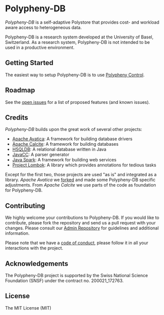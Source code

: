 # Polypheny-DB

_Polypheny-DB_ is a self-adaptive Polystore that provides cost- and workload aware access to heterogeneous data.  

Polypheny-DB is a research system developed at the University of Basel, Switzerland. As a research system, Polypheny-DB is not intended to be used in a productive environment.


## Getting Started ##
The easiest way to setup Polypheny-DB is to use [Polypheny Control](https://github.com/polypheny/Polypheny-Control). 


## Roadmap ##
See the [open issues](https://github.com/polypheny/Polypheny-DB/issues) for a list of proposed features (and known issues).


## Credits ##
_Polypheny-DB_ builds upon the great work of several other projects:

* [Apache Avatica](https://calcite.apache.org/avatica/): A framework for building database drivers
* [Apache Calcite](https://calcite.apache.org/): A framework for building databases
* [HSQLDB](http://hsqldb.org/): A relational database written in Java
* [JavaCC](https://javacc.org/): A parser generator
* [Java Spark](http://sparkjava.com/): A framework for building web services
* [Project Lombok](https://projectlombok.org/): A library which provides annotations for tedious tasks

Except for the first two, those projects are used "as is" and integrated as a library. _Apache Avatica_ we [forked](https://github.com/polypheny/Avatica) and made some Polypheny-DB specific adjustments. From _Apache Calcite_ we use parts of the code as foundation for Polypheny-DB.


## Contributing ##
We highly welcome your contributions to Polypheny-DB. If you would like to contribute, please fork the repository and send us a pull request with your changes. Please consult our [Admin Repository](https://github.com/polypheny/Admin) for guidelines and additional information.

Please note that we have a [code of conduct](https://github.com/polypheny/Admin/blob/master/CODE_OF_CONDUCT.md), please follow it in all your interactions with the project. 


## Acknowledgements
The Polypheny-DB project is supported by the Swiss National Science Foundation (SNSF) under the contract no. 200021_172763.


## License ##
The MIT License (MIT)
